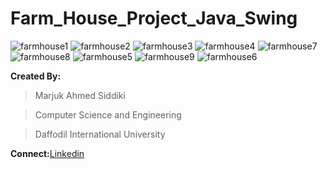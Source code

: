 # Farm_House_Project_Java_Swing

![farmhouse1](https://user-images.githubusercontent.com/36816925/81316788-d9709f00-90ad-11ea-8dde-1e4769115a70.PNG)
![farmhouse2](https://user-images.githubusercontent.com/36816925/81316793-daa1cc00-90ad-11ea-9523-4d990e0ea846.PNG)
![farmhouse3](https://user-images.githubusercontent.com/36816925/81316798-dc6b8f80-90ad-11ea-942a-7ac5f5ff1891.PNG)
![farmhouse4](https://user-images.githubusercontent.com/36816925/81316804-dd9cbc80-90ad-11ea-98b3-8687a3c7452d.PNG)
![farmhouse7](https://user-images.githubusercontent.com/36816925/81319585-b47e2b00-90b1-11ea-8ce3-21585c2225a6.PNG)
![farmhouse8](https://user-images.githubusercontent.com/36816925/81319598-b811b200-90b1-11ea-83f7-c40a003d3227.PNG)
![farmhouse5](https://user-images.githubusercontent.com/36816925/81316807-de355300-90ad-11ea-8ce8-878fee6f8ee5.PNG)
![farmhouse9](https://user-images.githubusercontent.com/36816925/81319612-bb0ca280-90b1-11ea-94ff-ab0e7a866843.PNG)
![farmhouse6](https://user-images.githubusercontent.com/36816925/81316784-d7a6db80-90ad-11ea-8394-8132d1f27667.PNG)









**Created By:**
>Marjuk Ahmed Siddiki

>Computer Science and Engineering

>Daffodil International University




**Connect:**[Linkedin](https://www.linkedin.com/in/marjukahmed)
